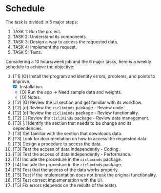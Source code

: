 # Schedule

The task is divided in 5 major steps:

1. TASK 1: Run the project.
2. TASK 2: Understand its components.
3. TASK 3: Design a way to access the requested data.
4. TASK 4: Implement the request.
5. TASK 5: Tests.

Considering a 10 hours/week job and the 6 major tasks, here is a weekly schedule
to achieve the objective:

1. [T1] [O] Install the program and identify errors, problems, and points to
   improve.
    - [X] Installation.
    - [O] Run the app -> Need sample data and weights.
    - [O] Notes.
2. [T2] [O] Review the UI section and get familiar with its workflow.
3. [T2] [o] Review the `cicliminds` package - Review code.
4. [T2] [o] Review the `cicliminds` package - Review functionality.
5. [T2] [.] Review the `cicliminds` package - Review data management.
6. [T3] [.] Identify the section that needs to be change and its dependencies.
7. [T3] Get familiar with the section that downloads data.
8. [T3] Look for documentation on how to access the requested data.
9. [T3] Design a procedure to access the data.
10. [T3] Test the access of data independently - Coding.
11. [T3] Test the access of data independently - Performance.
12. [T4] Include the procedure in the `cicliminds` package.
12. [T4] Include the procedure in the `cicliminds` package.
13. [T5] Test that the access of the data works properly.
14. [T5] Test if the implementation does not break the original functionality.
15. [T5] Test correct implementation with the UI.
16. [T5] Fix errors (depends on the results of the tests).
